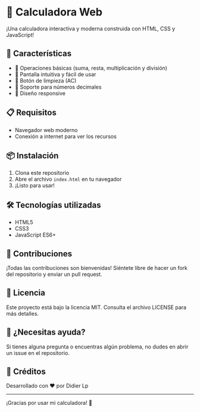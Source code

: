 # 📱 Calculadora Web

¡Una calculadora interactiva y moderna construida con HTML, CSS y JavaScript!

## 🚀 Características

- 🧮 Operaciones básicas (suma, resta, multiplicación y división)
- 🔄 Pantalla intuitiva y fácil de usar
- 🔄 Botón de limpieza (AC)
- 🔄 Soporte para números decimales
- 📱 Diseño responsive

## 📋 Requisitos

- Navegador web moderno
- Conexión a internet para ver los recursos

## 📦 Instalación

1. Clona este repositorio
2. Abre el archivo `index.html` en tu navegador
3. ¡Listo para usar!

## 🛠️ Tecnologías utilizadas

- HTML5
- CSS3
- JavaScript ES6+

## 🤝 Contribuciones

¡Todas las contribuciones son bienvenidas! Siéntete libre de hacer un fork del repositorio y enviar un pull request.

## 📝 Licencia

Este proyecto está bajo la licencia MIT. Consulta el archivo LICENSE para más detalles.

## 🤔 ¿Necesitas ayuda?

Si tienes alguna pregunta o encuentras algún problema, no dudes en abrir un issue en el repositorio.

## 🎨 Créditos

Desarrollado con ❤️ por Didier Lp

---

¡Gracias por usar mi calculadora! 🙏
